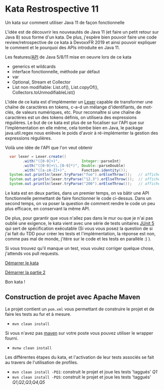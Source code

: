 # Kata Restrospective 11
Un kata sur comment utiliser Java 11 de façon fonctionnelle

L'idée est de découvrir les nouveautés de Java 11 (et faire un petit retour sur Java 8) sous forme d'un kata.
De plus, j'espère bien pouvoir faire une code review/retrospective de ce kata à DevoxxFR 2019 et ainsi pouvoir expliquer le comment et le pourquoi des APIs introduite en Java 11.

Les features/[API](https://docs.oracle.com/en/java/javase/11/docs/api/index.html) de Java 5/8/11 mise en oeuvre lors de ce kata
- generics et wildcards
- interface fonctionnelle, méthode par défaut
- var
- Optional, Stream et Collector
- List non modifiable: List.of(), List.copyOf(), Collectors.toUnmodifiableList()

L'idée de ce kata est d'implémenter un [Lexer](https://en.wikipedia.org/wiki/Lexer) capable de transformer une chaîne de caractères en tokens, c-a-d un mélange d'identifiants, de mot-clés, de valeurs numériques, etc.
Pour reconnaître si une chaîne de caractères est un des tokens définis, on utilisera des expressions régulières. 
Le but de ce kata est plus de se focaliser sur l'API que sur l'implémentation en elle même, cela tombe bien en Java, le package java.util.regex nous enlèves le poids d'avoir à ré-implémenter la gestion des expressions régulières.

Voilà une idée de l'API que l'on veut obtenir
```java
  var lexer = Lexer.create()
        .with("([0-9]+)",          Integer::parseInt)
        .with("([0-9]+\\.[0-9]*)", Double::parseDouble)
        .with("([a-zA-Z]+)",       Function.identity());
  System.out.println(lexer.tryParse("foo").orElseThrow());   // affiche la chaine foo
  System.out.println(lexer.tryParse("12.3").orElseThrow());  // affiche la valeur flottante 12.3
  System.out.println(lexer.tryParse("200").orElseThrow());   // affiche la valeur entière 200
```

Le kata est en deux parties, dans un premier temps, on va bâtir une API fonctionnelle permettant de faire fonctionner le code ci-dessus. 
Dans un second temps, on va poser la question de comment rendre le code un peu plus efficace, en conservant la même API.

De plus, pour garantir que vous n'allez pas dans le mur ou que je n'ai pas oublié une exigence, 
le kata vient avec une série de tests unitaires [JUnit 5](https://junit.org/junit5/docs/current/user-guide/) qui sert de spécification exécutable (Si vous vous posez la question de si j'ai fait du TDD pour créer les tests et l'implémentation, la réponse est non, comme pas mal de monde, j'itère sur le code et les tests en parallèle :) ).

Si vous trouvez qu'il manque un test, vous voulez corriger quelque chose, j'attends vos pull requests.

[Démarrer le kata](kata.md)

[Démarrer la partie 2](kata-part2.md)

Bon kata !

## Construction de projet avec Apache Maven

Le projet contient un `pom.xml` vous permettant de construire le projet et de faire les tests au fur et à mesure.

- `mvn clean install`

Si vous n'avez pas [maven](http://maven.apache.org/) sur votre poste vous pouvez utiliser le wrapper fourni.

- `mvnw clean install`

Les différentes étapes du kata, et l'activation de leur tests associés se fait au travers de l'utilisation de profiles.

- `mvn clean install -PQ1`: construit le projet et joue les tests 'taggués' _Q1_ 
- `mvn clean install -PQ5`: construit le projet et joue les tests 'taggués' _Q1,Q2,Q3,Q4,Q5_ 
  
  
  
  
